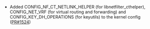 - Added CONFIG_NF_CT_NETLINK_HELPER (for libnetfilter_cthelper), CONFIG_NET_VRF (for virtual routing and forwarding) and CONFIG_KEY_DH_OPERATIONS (for keyutils) to the kernel config ([PR#1524](https://github.com/flatcar-linux/coreos-overlay/pull/1524))

